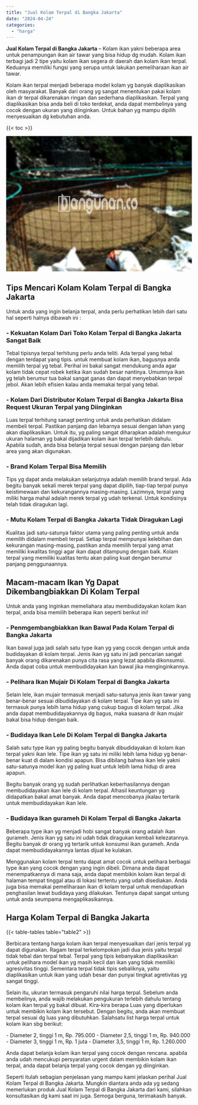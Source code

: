 ```yaml
---
title: "Jual Kolam Terpal di Bangka Jakarta"
date: "2024-04-24"
categories: 
  - "harga"
---
```


**Jual Kolam Terpal di Bangka Jakarta** – Kolam ikan yakni beberapa area untuk penampungan ikan air tawar yang bisa hidup dg mudah. Kolam ikan terbagi jadi 2 tipe yaitu kolam ikan segera dr daerah dan kolam ikan terpal. Keduanya memiliki fungsi yang serupa untuk lakukan pemeliharaan ikan air tawar.

Kolam ikan terpal menjadi beberapa model kolam yg banyak diaplikasikan oleh masyarakat. Banyak dari orang yg sangat menentukan pakai kolam ikan dr terpal dikarenakan ringan dan sederhana diaplikasikan. Terpal yang diaplikasikan bisa anda beli di toko terdekat, anda dapat membelinya yang cocok dengan ukuran yang diinginkan. Untuk bahan yg mampu dipilih menyesuaikan dg kebutuhan anda.

{{< toc >}}

![Jual Kolam Terpal di Bangka Jakarta](/images/jual-kolam-terpal-17.png)

## Tips Mencari Kolam Kolam Terpal di Bangka Jakarta

Untuk anda yang ingin belanja terpal, anda perlu perhatikan lebih dari satu hal seperti halnya dibawah ini :

### \- Kekuatan Kolam Dari Toko Kolam Terpal di Bangka Jakarta Sangat Baik

Tebal tipisnya terpal terhitung perlu anda teliti. Ada terpal yang tebal dengan terdapat yang tipis. untuk membuat kolam ikan, bagusnya anda memilih terpal yg tebal. Perihal ini bakal sangat mendukung anda agar kolam tidak cepat robek ketika ikan sudah besar nantinya. Umumnya ikan yg telah berumur tua bakal sangat ganas dan dapat menyebabkan terpal jebol. Akan lebih efisien kalau anda memakai terpal yang tebal.

### \- Kolam Dari Distributor Kolam Terpal di Bangka Jakarta Bisa Request Ukuran Terpal yang Diinginkan

Luas terpal terhitung sanagt penting untuk anda perhatikan didalam membeli terpal. Pastikan panjang dan lebarnya sesuai dengan lahan yang akan diaplikasikan. Untuk itu, yg paling sangat diharapkan adalah mengukur ukuran halaman yg bakal dijadikan kolam ikan terpal terlebih dahulu. Apabila sudah, anda bisa belanja terpal sesuai dengan panjang dan lebar area yang akan digunakan.

### \- Brand Kolam Terpal Bisa Memilih

Tips yg dapat anda melakukan selanjutnya adalah memilih brand terpal. Ada begitu banyak sekali merek terpal yang dapat dipilih, tiap-tiap terpal punya keistimewaan dan kekurangannya masing-masing. Lazimnya, terpal yang miliki harga mahal adalah merek terpal yg udah terkenal. Untuk kondisinya telah tidak diragukan lagi.

### \- Mutu Kolam Terpal di Bangka Jakarta Tidak Diragukan Lagi

Kualitas jadi satu-satunya faktor utama yang paling penting untuk anda memilih didalam membeli terpal. Setiap terpal mempunyai kelebihan dan kekurangan masing-masing, pastikan anda memilih terpal yang amat memiliki kwalitas tinggi agar ikan dapat ditampung dengan baik. Kolam terpal yang memiliki kualitas tentu akan paling kuat dengan berumur panjang penggunaannya.

## Macam-macam Ikan Yg Dapat Dikembangbiakkan Di Kolam Terpal

Untuk anda yang inginkan memeliahara atau membudidayakan kolam ikan terpal, anda bisa memilih beberapa ikan seperti berikut ini!

### \- Penmgembangbiakkan Ikan Bawal Pada Kolam Terpal di Bangka Jakarta

Ikan bawal juga jadi salah satu type ikan yg yang cocok dengan untuk anda budidayakan di kolam terpal. Jenis ikan yg satu ini jadi pencarian sangat banyak orang dikarenakan punya cita rasa yang lezat apabila dikonsumsi. Anda dapat coba untuk membudidayakan kan bawal jika menginginkannya.

### \- Pelihara Ikan Mujair Di Kolam Terpal di Bangka Jakarta

Selain lele, ikan mujair termasuk menjadi satu-satunya jenis ikan tawar yang benar-benar sesuai dibudidayakan di kolam terpal. Tipe ikan yg satu ini termasuk punya lebih lama hidup yang cukup bagus di kolam terpal. Jika anda dapat membudidayakannya dg bagus, maka suasana dr ikan mujair bakal bisa hidup dengan baik.

### \- Budidaya Ikan Lele Di Kolam Terpal di Bangka Jakarta

Salah satu type ikan yg paling begitu banyak dibudidayakan di kolam ikan terpal yakni ikan lele. Tipe ikan yg satu ini miliki lebih lama hidup yg benar-benar kuat di dalam kondisi apapun. Bisa dibilang bahwa ikan lele yakni satu-satunya model ikan yg paling kuat untuk lebih lama hidup di area apapun.

Begitu banyak orang yg sudah perlihatkan keberhasilannya dengan membudidayakan ikan lele di kolam terpal. Alhasil keuntungan yg didapatkan bakal amat banyak. Anda dapat mencobanya jikalau tertarik untuk membudidayakan ikan lele.

### \- Budidaya Ikan gurameh Di Kolam Terpal di Bangka Jakarta

Beberapa type ikan yg menjadi hobi sangat banyak orang adalah ikan gurameh. Jenis ikan yg satu ini udah tidak diragukan kembali kelezatannya. Begitu banyak dr orang yg tertarik untuk konsumsi ikan gurameh. Anda dapat membudidayakannya lantas dijual ke kulakan.

Menggunakan kolam terpal tentu dapat amat cocok untuk pelihara berbagai type ikan yang cocok dengan yang ingin dibeli. Dimana anda dapat menempatkannya di mana saja, anda dapat membikin kolam ikan terpal di halaman tempat tinggal atau di lokasi tertentu yang udah disediakan. Anda juga bisa memakai pemeliharaan ikan di kolam terpal untuk mendapatkan penghasilan lewat budidaya yang dilakukan. Tentunya dapat sangat untung untuk anda seumpama mengaplikasikannya.

## Harga Kolam Terpal di Bangka Jakarta

{{< table-tables table="table2" >}}

Berbicara tentang harga kolam ikan terpal menyesuaikan dari jenis terpal yg dapat digunakan. Ragam terpal terkelompokan jadi dua jenis yaitu terpal tidak tebal dan terpal tebal. Terpal yang tipis kebanyakan diaplikasikan untuk pelihara model ikan yg masih kecil dan ikan yang tidak memiliki agresivitas tinggi. Sementara terpal tidak tipis sebaliknya, yaitu diaplikasikan untuk ikan yang udah besar dan punyai tingkat agretivitas yg sangat tinggi.

Selain itu, ukuran termasuk pengaruhi nilai harga terpal. Sebelum anda membelinya, anda wajib melakukan pengukuran terlebih dahulu tentang kolam ikan terpal yg bakal dibuat. Kira-kira berapa Luas yang diperlukan untuk membikin kolam ikan tersebut. Dengan begitu, anda akan membuat terpal sesuai dg luas yang dibutuhkan. Salahsatu list harga terpal untuk kolam ikan sbg berikut:

\- Diameter 2, tinggi 1 m, Rp. 795.000 - Diameter 2,5, tinggi 1 m, Rp. 940.000 - Diameter 3, tinggi 1 m, Rp. 1 juta - Diameter 3,5, tinggi 1 m, Rp. 1.260.000

Anda dapat belanja kolam ikan terpal yang cocok dengan rencana. apabila anda udah mencukupi persyaratan urgent dalam membikin kolam ikan terpal, anda dapat belanja terpal yang cocok dengan yg diinginkan.

Seperti itulah sebagian penjelasan yang mampu kami jelaskan perihal Jual Kolam Terpal di Bangka Jakarta. Mungkin diantara anda ada yg sedang memerlukan produk Jual Kolam Terpal di Bangka Jakarta dari kami, silahkan konsultasikan dg kami saat ini juga. Semoga berguna, terimakasih banyak.
